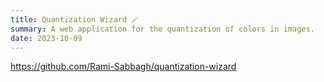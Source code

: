 ```yaml
---
title: Quantization Wizard 🪄
summary: A web application for the quantization of colors in images.
date: 2023-10-09
---
```


https://github.com/Rami-Sabbagh/quantization-wizard